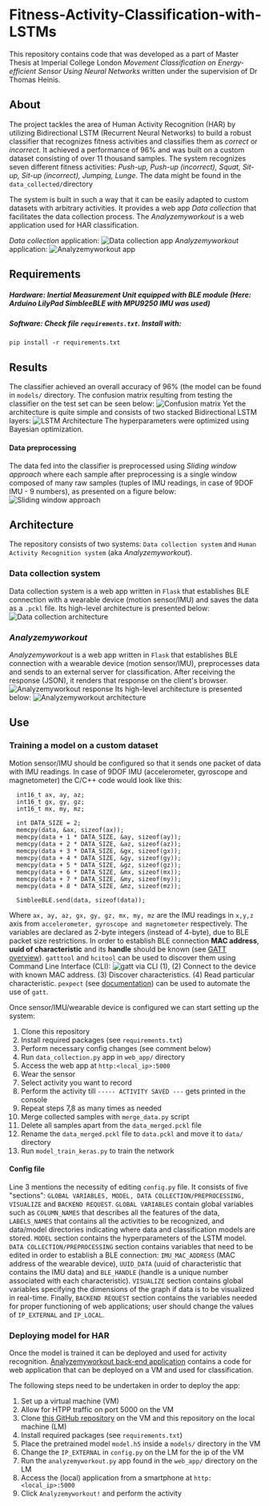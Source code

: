 # Fitness-Activity-Classification-with-LSTMs

This repository contains code that was developed as a part of Master Thesis at Imperial College London *Movement Classification on Energy-efficient Sensor Using Neural Networks* written under the supervision of Dr Thomas Heinis.

## About
The project tackles the area of Human Activity Recognition (HAR) by utilizing Bidirectional LSTM (Recurrent Neural Networks) to build a robust classifier that recognizes fitness activities and classifies them as *correct* or *incorrect*. It achieved a performance of 96% and was built on a custom dataset consisting of over 11 thousand samples. The system recognizes seven different fitness activities: *Push-up, Push-up (incorrect), Squat, Sit-up, Sit-up (incorrect), Jumping, Lunge*. The data might be found in the `data_collected/`directory

The system is built in such a way that it can be easily adapted to custom datasets with arbitrary activities. It provides a web app *Data collection* that facilitates the data collection process. The *Analyzemyworkout* is a web application used for HAR classification.

*Data collection* application:
![Data collection app](images/data_collection_app.png)
*Analyzemyworkout* application:
![Analyzemyworkout app](images/analyzemyworkout_app.png)

## Requirements
#####  Hardware: Inertial Measurement Unit equipped with BLE module (Here: Arduino LilyPad SimbleeBLE with MPU9250 IMU was used)
##### Software: Check file `requirements.txt`. Install with:

    pip install -r requirements.txt

## Results
The classifier achieved an overall accuracy of 96% (the model can be found in `models/` directory. The confusion matrix resulting from testing the classifier on the test set can be seen below:
![Confusion matrix](images/confusion_matrix.png)
Yet the architecture is quite simple and consists of two stacked Bidirectional LSTM layers:
![LSTM Architecture](images/neural_network_architecture.png)
The hyperparameters were optimized using Bayesian optimization.

#### Data preprocessing
The data fed into the classifier is preprocessed using *Sliding window approach* where each sample after preprocessing is a single window composed of many raw samples (tuples of IMU readings, in case of 9DOF IMU - 9 numbers), as presented on a figure below:
![Sliding window approach](images/data_preprocessing.png)

## Architecture
The repository consists of two systems: `Data collection system` and `Human Activity Recognition system` (aka *Analyzemyworkout*).

### Data collection system
Data collection system is a web app written in `Flask` that establishes BLE connection with a wearable device (motion sensor/IMU) and saves the data as a `.pckl` file. Its high-level architecture is presented below:
![Data collection architecture](images/data_collection_architecture.png)



### *Analyzemyworkout*
*Analyzemyworkout* is a web app written in `Flask` that establishes BLE connection with a wearable device (motion sensor/IMU), preprocesses data and sends to an external server for classification. After receiving the response (JSON), it renders that response on the client's browser.
![Analyzemyworkout response](images/analyzemyworkout_app_results.png)
Its high-level architecture is presented below:
![Analyzemyworkout architecture](images/analyzemyworkout_architecture.png)

## Use
### Training a model on a custom dataset
Motion sensor/IMU should be configured so that it sends one packet of data with IMU readings. In case of 9DOF IMU (accelerometer, gyroscope and magnetometer) the C/C++ code would look like this:

      int16_t ax, ay, az;
      int16_t gx, gy, gz;
      int16_t mx, my, mz;

      int DATA_SIZE = 2;
      memcpy(data, &ax, sizeof(ax));
      memcpy(data + 1 * DATA_SIZE, &ay, sizeof(ay));
      memcpy(data + 2 * DATA_SIZE, &az, sizeof(az));
      memcpy(data + 3 * DATA_SIZE, &gx, sizeof(gx));
      memcpy(data + 4 * DATA_SIZE, &gy, sizeof(gy));
      memcpy(data + 5 * DATA_SIZE, &gz, sizeof(gz));
      memcpy(data + 6 * DATA_SIZE, &mx, sizeof(mx));
      memcpy(data + 7 * DATA_SIZE, &my, sizeof(my));
      memcpy(data + 8 * DATA_SIZE, &mz, sizeof(mz));

      SimbleeBLE.send(data, sizeof(data));

Where `ax, ay, az, gx, gy, gz, mx, my, mz` are the IMU readings in `x,y,z` axis from `accelerometer, gyroscope and magnetometer` respectively. The variables are declared as 2-byte integers (instead of 4-byte), due to BLE packet size restrictions.
In order to establish BLE connection **MAC address**, **uuid of characteristic** and its **handle** should be known (see [GATT overview](https://www.bluetooth.com/specifications/gatt/generic-attributes-overview)).  `gatttool` and `hcitool` can be used to discover them using Command Line Interface (CLI):
![gatt via CLI](images/gatt_cli.png)
(1), (2) Connect to the device with known MAC address. (3) Discover characteristics. (4) Read particular characteristic. `pexpect` (see [documentation](https://pexpect.readthedocs.io/en/stable/)) can be used to automate the use of `gatt`.

Once sensor/IMU/wearable device is configured we can start setting up the system:

 1. Clone this repository
 2. Install required packages (see `requirements.txt`)
 3. Perform necessary config changes (see comment below)
 4. Run `data_collection.py` app in `web_app/` directory
 5. Access the web app at `http:<local_ip>:5000`
 6. Wear the sensor
 7. Select activity you want to record
 8. Perform the activity till `----- ACTIVITY SAVED ---` gets printed in the console
 9. Repeat steps 7,8 as many times as needed
 10. Merge collected samples with `merge_data.py` script
 11. Delete all samples apart from the `data_merged.pckl` file
 12. Rename the `data_merged.pckl` file to `data.pckl` and move it to `data/` directory
 13. Run `model_train_keras.py` to train the network

#### Config file
Line 3 mentions the necessity of editing `config.py` file. It consists of five "sections": `GLOBAL VARIABLES, MODEL, DATA COLLECTION/PREPROCESSING, VISUALIZE` and `BACKEND REQUEST`. `GLOBAL VARIABLES` contain global variables such as `COLUMN_NAMES` that describes all the features of the data, `LABELS_NAMES` that contains all the activities to be recognized, and data/model directories indicating where data and classification models are stored. `MODEL` section contains the hyperparameters of the LSTM model. `DATA COLLECTION/PREPROCESSING` section contains variables that need to be edited in order to establish a BLE connection: `IMU_MAC_ADDRESS` (MAC address of the wearable device), `UUID_DATA` (uuid of characteristic that contains the IMU data) and `BLE_HANDLE` (handle is a unique number associated with each characteristic). `VISUALIZE` section contains global variables specifying the dimensions of the graph if data is to be visualized in real-time. Finally, `BACKEND REQUEST` section contains the variables needed for proper functioning of web applications; user should change the values of `IP_EXTERNAL` and `IP_LOCAL`.  

### Deploying model for HAR
Once the model is trained it can be deployed and used for activity recognition. [Analyzemyworkout back-end application](https://github.com/bartkowiaktomasz/Analyzemyworkout-web-app-backend) contains a code for web application that can be deployed on a VM and used for classification.

The following steps need to be undertaken in order to deploy the app:

 1. Set up a virtual machine (VM)
 2. Allow for HTPP traffic on port 5000 on the VM
 3. Clone  [this GitHub repository](https://github.com/bartkowiaktomasz/Analyzemyworkout-web-app-backend) on the VM and this repository on the local machine (LM)
 4. Install required packages (see `requirements.txt`)
 5. Place the pretrained model `model.h5` inside a `models/` directory in the VM
 6. Change the `IP_EXTERNAL` in `config.py` on the LM for the ip of the VM
 7. Run the `analyzemyworkout.py` app found in the `web_app/` directory on the LM
 8. Access the (local) application from a smartphone at `http:<local_ip>:5000`
 9. Click `Analyzemyworkout!` and perform the activity
